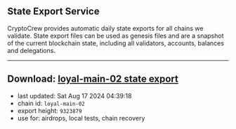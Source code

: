 ## State Export Service
CryptoCrew provides automatic daily state exports for all chains we validate. State export files can be used as genesis files and are a snapshot of the current blockchain state, including all validators, accounts, balances and delegations.

---
**Download: [loyal-main-02 state export](https://dl-eu2.ccvalidators.com/SERVICE/loyal/loyal-main-02_export_9323879.json)**
---

- last updated: Sat Aug 17 2024 04:39:18
- chain id: `loyal-main-02`
- export height: `9323879`
- use for: airdrops, local tests, chain recovery
